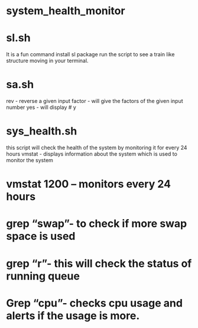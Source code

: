 # system_health_monitor

# sl.sh
It is a fun command
install sl package 
run the script to see a train like structure moving in your terminal.

# sa.sh
rev - reverse a given input
factor - will give the factors of the given input number
yes - will display # y 

# sys_health.sh
this script will check the health of the system by monitoring it for every 24 hours
vmstat -  displays information about the system which is used to monitor the system
# vmstat 1200 – monitors every 24 hours 

# grep “swap”- to check if more swap space is used
# grep “r”- this will check the status of running queue

# Grep “cpu”- checks cpu usage and alerts if the usage is more.
